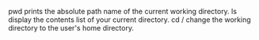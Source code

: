 pwd prints the absolute path name of the current working directory.
ls display the contents list of your current directory.
cd / change the working directory to the user's home directory.

